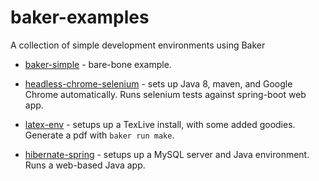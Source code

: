 # baker-examples
A collection of simple development environments using Baker

* [baker-simple](baker-simple/) - bare-bone example.

* [headless-chrome-selenium](headless-chrome-selenium/) - sets up Java 8, maven, and Google Chrome automatically. Runs selenium tests against spring-boot web app.

* [latex-env](latex-env/) - setups up a TexLive install, with some added goodies. Generate a pdf with `baker run make`.

* [hibernate-spring](hibernate-spring/) - setups up a MySQL server and Java environment. Runs a web-based Java app.

